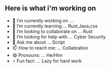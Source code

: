 ## Here is what i'm working on



- 🔭 I’m currently working on ... 
- 🌱 I’m currently learning ... Rust,Java,css
- 👯 I’m looking to collaborate on ... Rust
- 🤔 I’m looking for help with ... Cyber Security
- 💬 Ask me about ... Script
- 📫 How to reach me: ... Collabration
- 😄 Pronouns: ... He/Him
- ⚡ Fun fact: ... Lazy for hard work

